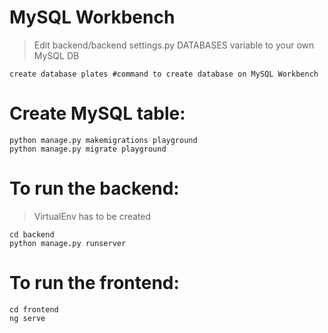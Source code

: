 # MySQL Workbench
>Edit backend/backend settings.py DATABASES variable to your own MySQL DB
```
create database plates #command to create database on MySQL Workbench
```

# Create MySQL table: 
```
python manage.py makemigrations playground
python manage.py migrate playground
```

# To run the backend:
> VirtualEnv has to be created
```
cd backend
python manage.py runserver
```
# To run the frontend:
```
cd frontend
ng serve
```
